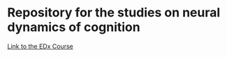 # Repository for the studies on neural dynamics of cognition

[Link to the EDx Course](https://learning.edx.org/course/course-v1:EPFLx+BIO465.2x+2T2018/block-v1:EPFLx+BIO465.2x+2T2018+type@sequential+block@819191a872c6427bb25091a92b7bf2c3/block-v1:EPFLx+BIO465.2x+2T2018+type@vertical+block@380c0986682b4251adb242ef80e2a9a0)
